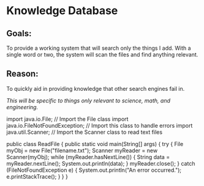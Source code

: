 # Knowledge Database

## Goals: 
To provide a working system that will search only the things I add. With a single word or two, the system will scan the files and find anything relevant.

## Reason: 
To quickly aid in providing knowledge that other search engines fail in. 

<i>This will be specific to things only relevant to science, math, and engineering. </i>


import java.io.File;  // Import the File class
import java.io.FileNotFoundException;  // Import this class to handle errors
import java.util.Scanner; // Import the Scanner class to read text files

public class ReadFile {
  public static void main(String[] args) {
    try {
      File myObj = new File("filename.txt");
      Scanner myReader = new Scanner(myObj);
      while (myReader.hasNextLine()) {
        String data = myReader.nextLine();
        System.out.println(data);
      }
      myReader.close();
    } catch (FileNotFoundException e) {
      System.out.println("An error occurred.");
      e.printStackTrace();
    }
  }
}
